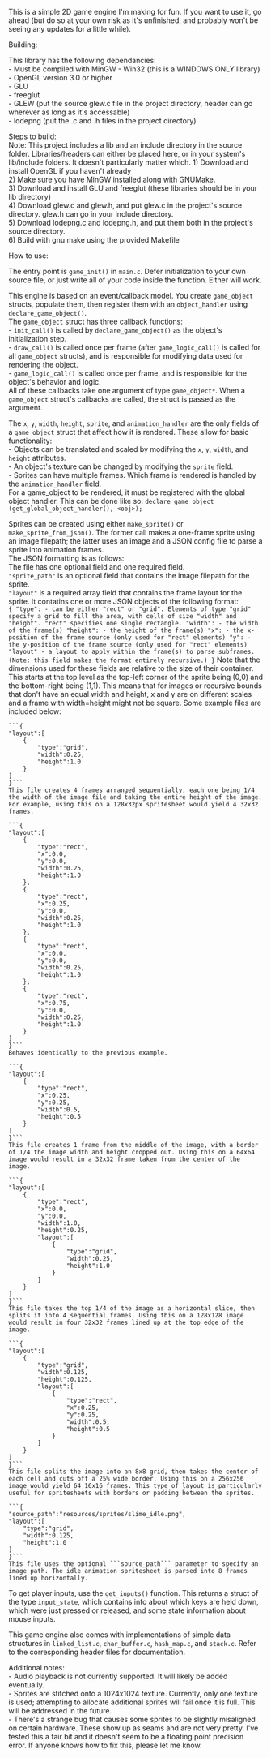 This is a simple 2D game engine I'm making for fun. If you want to use it, go ahead (but do so at your own risk as it's unfinished, and probably won't be seeing any updates for a little while).

Building:  
  
This library has the following dependancies:  
	- Must be compiled with MinGW
	- Win32 (this is a WINDOWS ONLY library)  
	- OpenGL version 3.0 or higher  
	- GLU  
	- freeglut  
	- GLEW (put the source glew.c file in the project directory, header can go wherever as long as it's accessable)  
	- lodepng (put the .c and .h files in the project directory)  
  
Steps to build:  
	Note: This project includes a lib and an include directory in the source folder. Libraries/headers can either be placed here, or in your system's lib/include folders. It doesn't particularly matter which.
	1) Download and install OpenGL if you haven't already  
	2) Make sure you have MinGW installed along with GNUMake.  
	3) Download and install GLU and freeglut (these libraries should be in your lib directory)  
	4) Download glew.c and glew.h, and put glew.c in the project's source directory. glew.h can go in your include directory.  
	5) Download lodepng.c and lodepng.h, and put them both in the project's source directory.  
	6) Build with gnu make using the provided Makefile  
	  
How to use:  

The entry point is ```game_init()``` in ```main.c```. Defer initialization to your own source file, or just write all of your code inside the function. Either will work.

This engine is based on an event/callback model. You create ```game_object``` structs, populate them, then register them with an ```object_handler``` using ```declare_game_object()```.  
The ```game_object``` struct has three callback functions:  
	- ```init_call()``` is called by ```declare_game_object()``` as the object's initialization step.  
	- ```draw_call()``` is called once per frame (after ```game_logic_call()``` is called for all ```game_object``` structs), and is responsible for modifying data used for rendering the object.  
	- ```game_logic_call()``` is called once per frame, and is responsible for the object's behavior and logic.  
All of these callbacks take one argument of type ```game_object*```. When a ```game_object``` struct's callbacks are called, the struct is passed as the argument.  
  
The ```x```, ```y```, ```width```, ```height```, ```sprite```, and ```animation_handler``` are the only fields of a ```game_object``` struct that affect how it is rendered. These allow for basic functionality:  
	- Objects can be translated and scaled by modifying the ```x```, ```y```, ```width```, and ```height``` attributes.  
	- An object's texture can be changed by modifying the ```sprite``` field.  
	- Sprites can have multiple frames. Which frame is rendered is handled by the ```animation_handler``` field.  
For a game_object to be rendered, it must be registered with the global object handler. This can be done like so: ```declare_game_object (get_global_object_handler(), <obj>);```  
  
Sprites can be created using either ```make_sprite()``` or ```make_sprite_from_json()```. The former call makes a one-frame sprite using an image filepath; the latter uses an image and a JSON config file to parse a sprite into animation frames.  
The JSON formatting is as follows:  
	The file has one optional field and one required field.  
	```"sprite_path"``` is an optional field that contains the image filepath for the sprite.  
	```"layout"``` is a required array field that contains the frame layout for the sprite. It contatins one or more JSON objects of the following format:  
	```{
		"type": - can be either "rect" or "grid". Elements of type "grid" specify a grid to fill the area, with cells of size "width" and "height". "rect" specifies one single rectangle.
		"width": - the width of the frame(s)
		"height": - the height of the frame(s)
		"x": - the x-position of the frame source (only used for "rect" elements)
		"y": - the y-position of the frame source (only used for "rect" elements)
		"layout" - a layout to apply within the frame(s) to parse subframes. (Note: this field makes the format entirely recursive.)
	}```
	Note that the dimensions used for these fields are relative to the size of their container. This starts at the top level as the top-left corner of the sprite being (0,0) and the bottom-right being (1,1). This means that for images or recursive bounds that don't have an equal width and height, x and y are on different scales and a frame with width=height might not be square.
	Some example files are included below:  
	  
	```{
	"layout":[
		{
			"type":"grid",
			"width":0.25,
			"height":1.0
		}
	]
	}```  
	This file creates 4 frames arranged sequentially, each one being 1/4 the width of the image file and taking the entire height of the image. For example, using this on a 128x32px spritesheet would yield 4 32x32 frames.  
	  
	```{
	"layout":[
		{
			"type":"rect",
			"x":0.0,
			"y":0.0,
			"width":0.25,
			"height":1.0
		},
		{
			"type":"rect",
			"x":0.25,
			"y":0.0,
			"width":0.25,
			"height":1.0
		},
		{
			"type":"rect",
			"x":0.0,
			"y":0.0,
			"width":0.25,
			"height":1.0
		},
		{
			"type":"rect",
			"x":0.75,
			"y":0.0,
			"width":0.25,
			"height":1.0
		}
	]
	}```  
	Behaves identically to the previous example.
	  
	```{
	"layout":[
		{
			"type":"rect",
			"x":0.25,
			"y":0.25,
			"width":0.5,
			"height":0.5
		}
	]
	}```
	This file creates 1 frame from the middle of the image, with a border of 1/4 the image width and height cropped out. Using this on a 64x64 image would result in a 32x32 frame taken from the center of the image.  
	  
	```{
	"layout":[
		{
			"type":"rect",
			"x":0.0,
			"y":0.0,
			"width":1.0,
			"height":0.25,
			"layout":[
				{
					"type":"grid",
					"width":0.25,
					"height":1.0
				}
			]
		}
	]
	}```
	This file takes the top 1/4 of the image as a horizontal slice, then splits it into 4 sequential frames. Using this on a 128x128 image would result in four 32x32 frames lined up at the top edge of the image.  
	  
	```{
	"layout":[
		{
			"type":"grid",
			"width":0.125,
			"height":0.125,
			"layout":[
				{
					"type":"rect",
					"x":0.25,
					"y":0.25,
					"width":0.5,
					"height":0.5
				}
			]
		}
	]
	}```
	This file splits the image into an 8x8 grid, then takes the center of each cell and cuts off a 25% wide border. Using this on a 256x256 image would yield 64 16x16 frames. This type of layout is particularly useful for spritesheets with borders or padding between the sprites.  
	  
	```{
	"source_path":"resources/sprites/slime_idle.png",
	"layout":[
		"type":"grid",
		"width":0.125,
		"height":1.0
	]
	}```
	This file uses the optional ```source_path``` parameter to specify an image path. The idle animation spritesheet is parsed into 8 frames lined up horizontally.  
  
To get player inputs, use the ```get_inputs()``` function. This returns a struct of the type ```input_state```, which contains info about which keys are held down, which were just pressed or released, and some state information about mouse inputs.  
  
This game engine also comes with implementations of simple data structures in ```linked_list.c```, ```char_buffer.c```, ```hash_map.c```, and ```stack.c```. Refer to the corresponding header files for documentation.  
  
Additional notes:  
	- Audio playback is not currently supported. It will likely be added eventually.  
	- Sprites are stitched onto a 1024x1024 texture. Currently, only one texture is used; attempting to allocate additional sprites will fail once it is full. This will be addressed in the future.  
	- There's a strange bug that causes some sprites to be slightly misaligned on certain hardware. These show up as seams and are not very pretty. I've tested this a fair bit and it doesn't seem to be a floating point precision error. If anyone knows how to fix this, please let me know.  